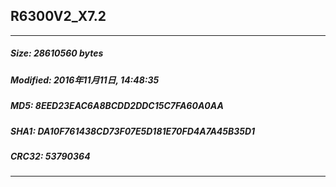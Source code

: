 ## R6300V2_X7.2
 * * *
##### Size: 28610560 bytes
##### Modified: 2016年11月11日, 14:48:35
##### MD5: 8EED23EAC6A8BCDD2DDC15C7FA60A0AA
##### SHA1: DA10F761438CD73F07E5D181E70FD4A7A45B35D1
##### CRC32: 53790364
* * *